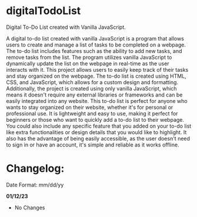 # digitalTodoList
Digital To-Do List created with Vanilla JavaScript.

A digital to-do list created with vanilla JavaScript is a program that allows users to create and manage a list of tasks to be completed on a webpage. The to-do list includes features such as the ability to add new tasks, and remove tasks from the list. The program utilizes vanilla JavaScript to dynamically update the list on the webpage in real-time as the user interacts with it. This project allows users to easily keep track of their tasks and stay organized on the webpage. The to-do list is created using HTML, CSS, and JavaScript, which allows for a custom design and formatting. Additionally, the project is created using only vanilla JavaScript, which means it doesn't require any external libraries or frameworks and can be easily integrated into any website. This to-do list is perfect for anyone who wants to stay organized on their website, whether it's for personal or professional use. It is lightweight and easy to use, making it perfect for beginners or those who want to quickly add a to-do list to their webpage. You could also include any specific feature that you added on your to-do list like extra functionalities or design details that you would like to highlight. It also has the advantage of being easily accessible, as the user doesn't need to sign in or have an account, it's simple and reliable as it works offline.

# Changelog:

Date Format: mm/dd/yy

**01/12/23**
- No Changes
